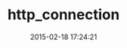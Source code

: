 ---
layout: post
title:  "http_connection"
repo:   "appoxy/http_connection"
date:   2015-02-18 17:24:21
gemurl: http://github.com/appoxy/http_connection/
---